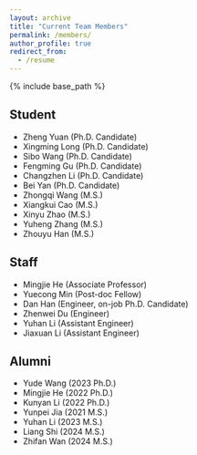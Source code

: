 ```yaml
---
layout: archive
title: "Current Team Members"
permalink: /members/
author_profile: true
redirect_from:
  - /resume
---
```


{% include base_path %}

## Student

- Zheng Yuan (Ph.D. Candidate)
- Xingming Long (Ph.D. Candidate)
- Sibo Wang (Ph.D. Candidate)
- Fengming Gu (Ph.D. Candidate)
- Changzhen Li (Ph.D. Candidate)
- Bei Yan (Ph.D. Candidate)
- Zhongqi Wang (M.S.)
- Xiangkui Cao (M.S.)
- Xinyu Zhao (M.S.)
- Yuheng Zhang (M.S.)
- Zhouyu Han (M.S.)

## Staff

- Mingjie He (Associate Professor)
- Yuecong Min (Post-doc Fellow)
- Dan Han (Engineer, on-job Ph.D. Candidate)
- Zhenwei Du (Engineer)
- Yuhan Li (Assistant Engineer)
- Jiaxuan Li (Assistant Engineer)


## Alumni

- Yude Wang (2023 Ph.D.)
- Mingjie He (2022 Ph.D.)
- Kunyan Li (2022 Ph.D.)
- Yunpei Jia (2021 M.S.)
- Yuhan Li (2023 M.S.)
- Liang Shi (2024 M.S.)
- Zhifan Wan (2024 M.S.)

